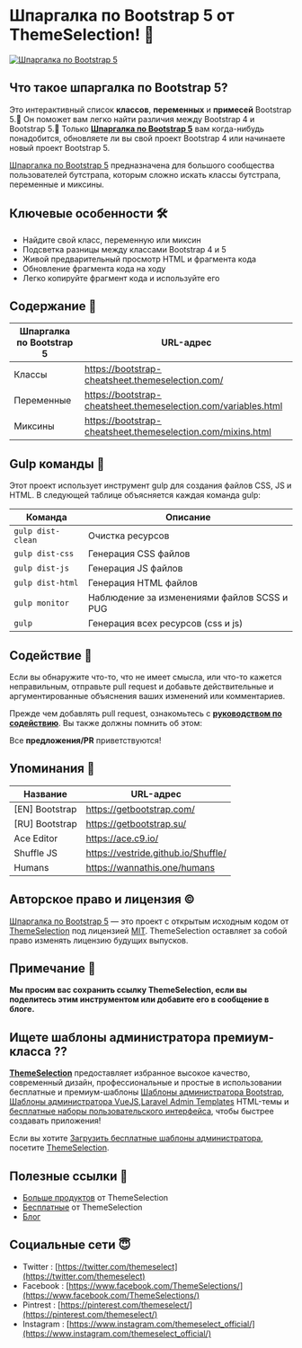 # Шпаргалка по Bootstrap 5 от ThemeSelection! 🚀
[![Шпаргалка по Bootstrap 5](http://bootstrap-cheatsheet.themeselection.com/assets/images/og-preview-image.jpg)](https://cheatsheet.getbootstrap.su/)

## Что такое шпаргалка по Bootstrap 5?

Это интерактивный список **классов**, **переменных** и **примесей** Bootstrap 5.🎁 Он поможет вам легко найти различия между Bootstrap 4 и Bootstrap 5.🎊 Только **[Шпаргалка по Bootstrap 5](https://bootstrap-cheatsheet.themeselection.com)** вам когда-нибудь понадобится, обновляете ли вы свой проект Bootstrap 4 или начинаете новый проект Bootstrap 5.

[Шпаргалка по Bootstrap 5](https://bootstrap-cheatsheet.themeselection.com) предназначена для большого сообщества пользователей бутстрапа, которым сложно искать классы бутстрапа, переменные и миксины.

## Ключевые особенности 🛠

 - Найдите свой класс, переменную или миксин
 - Подсветка разницы между классами Bootstrap 4 и 5
 - Живой предварительный просмотр HTML и фрагмента кода
 - Обновление фрагмента кода на ходу
 - Легко копируйте фрагмент кода и используйте его


## Содержание 🤩


| Шпаргалка по Bootstrap 5 | URL-адрес |
|--|--|
| Классы | https://bootstrap-cheatsheet.themeselection.com/ |
| Переменные | https://bootstrap-cheatsheet.themeselection.com/variables.html |
| Миксины | https://bootstrap-cheatsheet.themeselection.com/mixins.html |


## Gulp команды 🏹

Этот проект использует инструмент gulp для создания файлов CSS, JS и HTML. В следующей таблице объясняется каждая команда gulp:

| Команда | Описание |
|--|--|
| `gulp dist-clean` | Очистка ресурсов |
| `gulp dist-css` | Генерация CSS файлов |
| `gulp dist-js` | Генерация JS файлов |
| `gulp dist-html` | Генерация HTML файлов |
| `gulp monitor` | Наблюдение за изменениями файлов SCSS и PUG |
| `gulp` | Генерация всех ресурсов (css и js) |

## Содействие 📝

Если вы обнаружите что-то, что не имеет смысла, или что-то кажется неправильным, отправьте pull request и добавьте действительные и аргументированные объяснения ваших изменений или комментариев.

Прежде чем добавлять pull request, ознакомьтесь с **[руководством по содействию](CONTRIBUTING.md)**. Вы также должны помнить об этом:

Все **предложения/PR** приветствуются!

## Упоминания 🤘

| Название | URL-адрес |
|--|--|
| [EN] Bootstrap | https://getbootstrap.com/ |
| [RU] Bootstrap | https://getbootstrap.su/ |
| Ace Editor | https://ace.c9.io/ |
| Shuffle JS | https://vestride.github.io/Shuffle/ |
| Humans | https://wannathis.one/humans |


## Авторское право и лицензия ©

[Шпаргалка по Bootstrap 5](https://bootstrap-cheatsheet.themeselection.com) — это проект с открытым исходным кодом от [ThemeSelection](https://themeselection.com) под лицензией [MIT](http://opensource.org/licenses/MIT). ThemeSelection оставляет за собой право изменять лицензию будущих выпусков.

## Примечание 📒

**Мы просим вас сохранить ссылку ThemeSelection, если вы поделитесь этим инструментом или добавите его в сообщение в блоге.**

## Ищете шаблоны администратора премиум-класса ??

**[ThemeSelection](https://themeselection.com/)** предоставляет избранное высокое качество, современный дизайн, профессиональные и простые в использовании бесплатные и премиум-шаблоны [Шаблоны администратора Bootstrap](https://themeselection.com/products/category/bootstrap-admin-templates/), [Шаблоны администратора VueJS](https://themeselection.com/products/category/vuejs-admin-templates/),[Laravel Admin Templates](https://themeselection.com/products/category/laravel-admin-templates/) HTML-темы и [бесплатные наборы пользовательского интерфейса](https://themeselection.com/products/category/free-ui-kits/), чтобы быстрее создавать приложения!

Если вы хотите [Загрузить бесплатные шаблоны администратора](https://themeselection.com/products/category/download-free-admin-templates/), посетите [ThemeSelection](https://themeselection.com/).

## Полезные ссылки 🔗

* [Больше продуктов](https://themeselection.com/products/) от ThemeSelection
* [Бесплатные](https://themeselection.com/products/category/freebies/) от ThemeSelection
* [Блог](https://themeselection.com/blog/)

## Социальные сети 😇

* Twitter : [https://twitter.com/themeselect](https://twitter.com/themeselect)
* Facebook : [https://www.facebook.com/ThemeSelections/](https://www.facebook.com/ThemeSelections/)
* Pintrest : [https://pinterest.com/themeselect/](https://pinterest.com/themeselect/)
* Instagram : [https://www.instagram.com/themeselect_official/](https://www.instagram.com/themeselect_official/)
